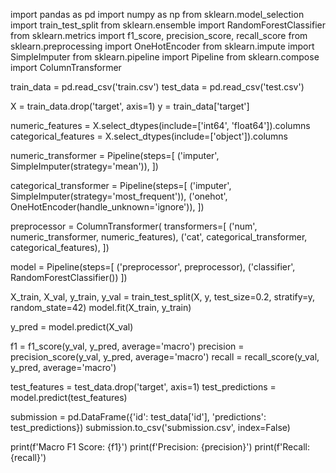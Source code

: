 import pandas as pd
import numpy as np
from sklearn.model_selection import train_test_split
from sklearn.ensemble import RandomForestClassifier
from sklearn.metrics import f1_score, precision_score, recall_score
from sklearn.preprocessing import OneHotEncoder
from sklearn.impute import SimpleImputer
from sklearn.pipeline import Pipeline
from sklearn.compose import ColumnTransformer

train_data = pd.read_csv('train.csv')
test_data = pd.read_csv('test.csv')

X = train_data.drop('target', axis=1)
y = train_data['target']

numeric_features = X.select_dtypes(include=['int64', 'float64']).columns
categorical_features = X.select_dtypes(include=['object']).columns

numeric_transformer = Pipeline(steps=[
    ('imputer', SimpleImputer(strategy='mean')),
])

categorical_transformer = Pipeline(steps=[
    ('imputer', SimpleImputer(strategy='most_frequent')),
    ('onehot', OneHotEncoder(handle_unknown='ignore')),
])

preprocessor = ColumnTransformer(
    transformers=[
        ('num', numeric_transformer, numeric_features),
        ('cat', categorical_transformer, categorical_features),
    ])

model = Pipeline(steps=[
    ('preprocessor', preprocessor),
    ('classifier', RandomForestClassifier())
])

X_train, X_val, y_train, y_val = train_test_split(X, y, test_size=0.2, stratify=y, random_state=42)
model.fit(X_train, y_train)

y_pred = model.predict(X_val)

f1 = f1_score(y_val, y_pred, average='macro')
precision = precision_score(y_val, y_pred, average='macro')
recall = recall_score(y_val, y_pred, average='macro')

test_features = test_data.drop('target', axis=1)
test_predictions = model.predict(test_features)

submission = pd.DataFrame({'id': test_data['id'], 'predictions': test_predictions})
submission.to_csv('submission.csv', index=False)

print(f'Macro F1 Score: {f1}')
print(f'Precision: {precision}')
print(f'Recall: {recall}')

